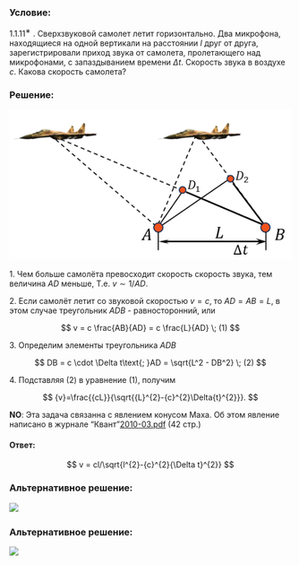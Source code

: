 ###  Условие:

$1.1.11^{∗}$ . Сверхзвуковой самолет летит горизонтально. Два микрофона, находящиеся на одной вертикали на расстоянии $l$ друг от друга, зарегистрировали приход звука от самолета, пролетающего над микрофонами, с запаздыванием времени $\Delta t$. Скорость звука в воздухе $c$. Какова скорость самолета?

###  Решение:

![|553x294, 42%](../../img/1.1.11/1.1.11.png)

1\. Чем больше самолёта превосходит скорость скорость звука, тем величина $AD$ меньше, T.e. $v \sim 1/AD$.

2\. Если самолёт летит со звуковой скоростью $v = с$, то $AD = AB = L$, в этом случае треугольник $ADB$ - равносторонний, или

$$
v = c \frac{AB}{AD} = c \frac{L}{AD} \; (1)
$$

3\. Определим элементы треугольника $ADB$

$$
DB = c \cdot \Delta t\text{; }AD = \sqrt{L^2 - DB^2} \; (2)
$$

4\. Подставляя $(2)$ в уравнение $(1)$, получим

$$
{v}=\frac{{cL}}{\sqrt{{L}^{2}-{c}^{2}\Delta{t}^{2}}}.
$$

__NO__: Эта задача связанна с явлением конусом Маха. Об этом явление написано в журнале “Квант”[2010-03.pdf](http://kvant.mccme.ru/pdf/2010/2010-03.pdf) (42 стр.)

####  Ответ:

$$
v = cl/\sqrt{l^{2}-{c}^{2}{\Delta t}^{2}}
$$

###  Альтернативное решение:

![](https://www.youtube.com/embed/tyKrcyqBqwk)

###  Альтернативное решение:

![](https://www.youtube.com/embed/V_clhkSF4BU)